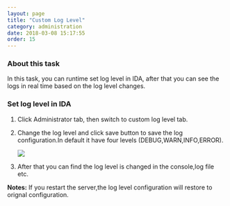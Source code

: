 ```yaml
---
layout: page
title: "Custom Log Level"
category: administration
date: 2018-03-08 15:17:55
order: 15
---
```


### About this task

In this task, you can runtime set log level in IDA, after that you can see the logs in real time based on the log level changes.

### Set log level in IDA

  1. Click Administrator tab, then switch to custom log level tab.
  2. Change the log level and click  save button to save the log configuration.In default it have four levels (DEBUG,WARN,INFO,ERROR).
  
     ![][administrator_loglevel] 
  
  3. After that you can find the log level is changed in the console,log file etc.   
 
**Notes:** 
If you restart the server,the log level configuration will restore to orignal configuration.  

[administrator_loglevel]: ../images/administrator/Administrator_loglevel.png
